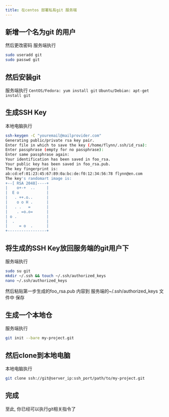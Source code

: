 ```yaml
---
title: 在centos 部署私有git 服务端
---
```


## 新增一个名为git 的用户
然后更改密码
服务端执行
``` bash
sudo useradd git
sudo passwd git
```

## 然后安装git
服务端执行
`CentOS/Fedora: yum install git`
`Ubuntu/Debian: apt-get install git`

## 生成SSH Key
本地电脑执行
``` bash
ssh-keygen -C "youremail@mailprovider.com"
Generating public/private rsa key pair.
Enter file in which to save the key (/home/flynn/.ssh/id_rsa):
Enter passphrase (empty for no passphrase):
Enter same passphrase again: 
Your identification has been saved in foo_rsa.
Your public key has been saved in foo_rsa.pub.
The key fingerprint is:
ab:cd:ef:01:23:45:67:89:0a:bc:de:f0:12:34:56:78 flynn@en.com
The key's randomart image is:
+--[ RSA 2048]----+
|    o+-+  ..     |
|  E o            |
|   . ++.o..      |
|    o o H .      |
|   . .   =       |
|    . =o.o=      |
| o .             |
|  .              |
|     = o  .      |
+-----------------+
```


## 将生成的SSH Key放回服务端的git用户下
服务端执行
``` bash
sudo su git
mkdir ~/.ssh && touch ~/.ssh/authorized_keys
nano ~/.ssh/authorized_keys
```
然后粘贴第一步生成的foo_rsa.pub 内容到 服务端的~/.ssh/authorized_keys 文件中
保存

## 生成一个本地仓
服务端执行
``` bash
git init --bare my-project.git
```

## 然后clone到本地电脑
本地电脑执行
``` bash
git clone ssh://git@server_ip:ssh_port/path/to/my-project.git
```

## 完成
至此, 你已经可以执行git相关指令了

